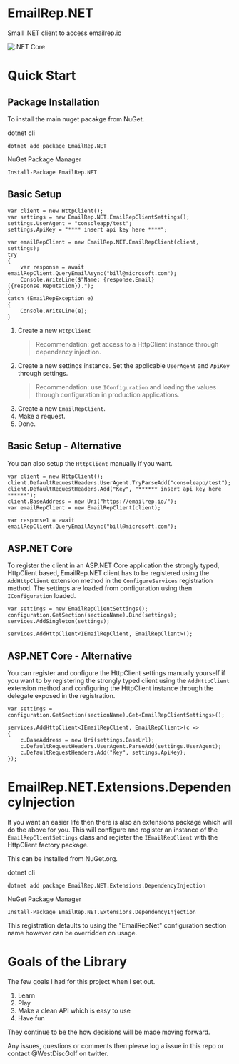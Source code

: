 # EmailRep.NET
Small .NET client to access emailrep.io

![.NET Core](https://github.com/WestDiscGolf/EmailRep.NET/workflows/.NET%20Core/badge.svg) 

# Quick Start

## Package Installation
To install the main nuget pacakge from NuGet.

dotnet cli 
```
dotnet add package EmailRep.NET
```

NuGet Package Manager
```
Install-Package EmailRep.NET
```

## Basic Setup
```
var client = new HttpClient();
var settings = new EmailRep.NET.EmailRepClientSettings();
settings.UserAgent = "consoleapp/test";
settings.ApiKey = "**** insert api key here ****";

var emailRepClient = new EmailRep.NET.EmailRepClient(client, settings);
try
{
    var response = await emailRepClient.QueryEmailAsync("bill@microsoft.com");
    Console.WriteLine($"Name: {response.Email} ({response.Reputation}).");
}
catch (EmailRepException e)
{
    Console.WriteLine(e);
}
```

1) Create a new `HttpClient`
   >Recommendation: get access to a HttpClient instance through dependency injection.
2) Create a new settings instance. Set the applicable `UserAgent` and `ApiKey` through settings.
   >Recommendation: use `IConfiguration` and loading the values through configuration in production applications.
3) Create a new `EmailRepClient`.
4) Make a request.
5) Done.

## Basic Setup - Alternative
You can also setup the `HttpClient` manually if you want.

```
var client = new HttpClient();
client.DefaultRequestHeaders.UserAgent.TryParseAdd("consoleapp/test");
client.DefaultRequestHeaders.Add("Key", "****** insert api key here ******");
client.BaseAddress = new Uri("https://emailrep.io/");
var emailRepClient = new EmailRepClient(client);

var response1 = await emailRepClient.QueryEmailAsync("bill@microsoft.com");
```

## ASP.NET Core
To register the client in an ASP.NET Core application the strongly typed, HttpClient based, EmailRep.NET client has to be registered using the `AddHttpClient` extension method in the `ConfigureServices` registration method. The settings are loaded from configuration using then `IConfiguration` loaded.
```
var settings = new EmailRepClientSettings();
configuration.GetSection(sectionName).Bind(settings);
services.AddSingleton(settings);

services.AddHttpClient<IEmailRepClient, EmailRepClient>();
```

## ASP.NET Core - Alternative
You can register and configure the HttpClient settings manually yourself if you want to by registering the strongly typed client using the `AddHttpClient` extension method and configuring the HttpClient instance through the delegate exposed in the registration.
```
var settings = configuration.GetSection(sectionName).Get<EmailRepClientSettings>();

services.AddHttpClient<IEmailRepClient, EmailRepClient>(c =>
{
    c.BaseAddress = new Uri(settings.BaseUrl);
    c.DefaultRequestHeaders.UserAgent.ParseAdd(settings.UserAgent);
    c.DefaultRequestHeaders.Add("Key", settings.ApiKey);
});
```

# EmailRep.NET.Extensions.DependencyInjection

If you want an easier life then there is also an extensions package which will do the above for you. This will configure and register an instance of the `EmailRepClientSettings` class and register the `IEmailRepClient` with the HttpClient factory package.

This can be installed from NuGet.org.

dotnet cli 
```
dotnet add package EmailRep.NET.Extensions.DependencyInjection
```

NuGet Package Manager
```
Install-Package EmailRep.NET.Extensions.DependencyInjection
```


This registration defaults to using the "EmailRepNet" configuration section name however can be overridden on usage.

# Goals of the Library
The few goals I had for this project when I set out.

1. Learn
2. Play
3. Make a clean API which is easy to use
4. Have fun

They continue to be the how decisions will be made moving forward.

Any issues, questions or comments then please log a issue in this repo or contact @WestDiscGolf on twitter.